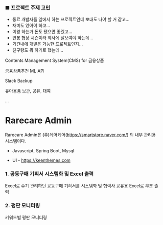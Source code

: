 ### ■ 프로젝트 주제 고민

- 동료 개발자들 앞에서 하는 프로젝트인데 뽀대도 나야 할 거 같고...
- 재미도 있어야 하고...
- 이왕 하는거 돈도 됐으면 좋겠고...
- 연봉 협상 시즌이라 회사에 잘보여야 하는데...
- 기간내에 개발은 가능한 프로젝트인지...
- 친구랑도 뭐 하기로 했는데...

Contents Management System(CMS) for 금융상품

금융상품추천 ML API

Slack Backup

유아용품 보관, 공유, 대여

...

# Rarecare Admin

Rarecare Admin은 (주)레어케어(https://smartstore.naver.com/) 의 내부 관리용 시스템이다.

- Javascript, Spring Boot, Mysql

- UI - https://keenthemes.com 

### 1. 공동구매 기획서 시스템화 및 Excel 출력

Excel로 수기 관리하던 공동구매 기획서를 시스템화 및 협력사 공유용 Excel로 부분 출력



### 2. 평판 모니터링

키워드별 평판 모니터링